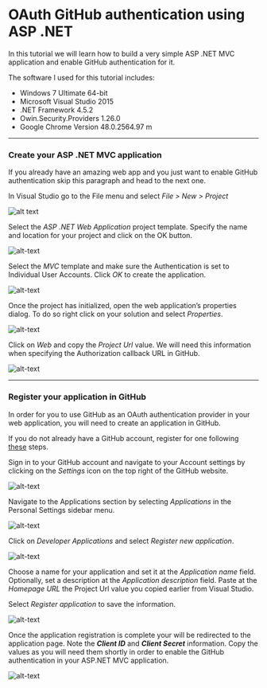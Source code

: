 # OAuth GitHub authentication using ASP .NET

In this tutorial we will learn how to build a very simple ASP .NET MVC application and enable GitHub authentication for it. 

The software I used for this tutorial includes:
* Windows 7 Ultimate 64-bit
* Microsoft Visual Studio 2015
* .NET Framework 4.5.2
* Owin.Security.Providers 1.26.0
* Google Chrome Version 48.0.2564.97 m

___

### Create your ASP .NET MVC application

If you already have an amazing web app and you just want to enable GitHub authentication skip this paragraph and head to the next one.

In Visual Studio go to the File menu and select _File > New > Project_

![alt text](https://github.com/mpaktiti/asp-net-oauth-github/raw/master/documentation/images/vs_new_project.png "File > New > Project")

Select the _ASP .NET Web Application_ project template. Specify the name and location for your project and click on the OK button.

![alt-text](https://github.com/mpaktiti/asp-net-oauth-github/raw/master/documentation/images/vs_new_project_02.png "Template: ASP .NET Web Application")

Select the _MVC_ template and make sure the Authentication is set to Individual User Accounts. Click _OK_ to create the application.

![alt-text](https://github.com/mpaktiti/asp-net-oauth-github/raw/master/documentation/images/vs_new_project_03.png "ASP .NET Template: MVC")

Once the project has initialized, open the web application’s properties dialog. To do so right click on your solution and select _Properties_.

![alt-text](https://github.com/mpaktiti/asp-net-oauth-github/raw/master/documentation/images/vs_new_project_04.png "Project Properties")

Click on _Web_ and copy the _Project Url_ value. We will need this information when specifying the Authorization callback URL in GitHub.

![alt-text](https://github.com/mpaktiti/asp-net-oauth-github/raw/master/documentation/images/vs_new_project_05.png "Project URL")

___

### Register your application in GitHub

In order for you to use GitHub as an OAuth authentication provider in your web application, you will need to create an application in GitHub. 

If you do not already have a GitHub account, register for one following [these](https://help.github.com/articles/signing-up-for-a-new-github-account/ "Sign up for a new GitHub account") steps.

Sign in to your GitHub account and navigate to your Account settings by clicking on the _Settings_ icon on the top right of the GitHub website.

![alt-text](https://github.com/mpaktiti/asp-net-oauth-github/raw/master/documentation/images/github_register_app.png "GitHub Account Settings")

Navigate to the Applications section by selecting _Applications_ in the Personal Settings sidebar menu.

![alt-text](https://github.com/mpaktiti/asp-net-oauth-github/raw/master/documentation/images/github_register_app_02.png "Settings > Applications")

Click on _Developer Applications_ and select _Register new application_.

![alt-text](https://github.com/mpaktiti/asp-net-oauth-github/raw/master/documentation/images/github_register_app_03.png "Settings > Applications > Developer Applications > Register new application")

Choose a name for your application and set it at the _Application name_ field. Optionally, set a description at the _Application description_ field. Paste at the _Homepage URL_ the Project Url value you copied earlier from Visual Studio.

Select _Register application_ to save the information.

![alt-text](https://github.com/mpaktiti/asp-net-oauth-github/raw/master/documentation/images/github_register_app_04.png "Register a new OAuth application")

Once the application registration is complete your will be redirected to the application page. Note the _**Client ID**_ and _**Client Secret**_ information. Copy the values as you will need them shortly in order to enable the GitHub authentication in your ASP.NET MVC application.

![alt-text](https://github.com/mpaktiti/asp-net-oauth-github/raw/master/documentation/images/github_register_app_05.png "Copy Client ID and Client Secret")

